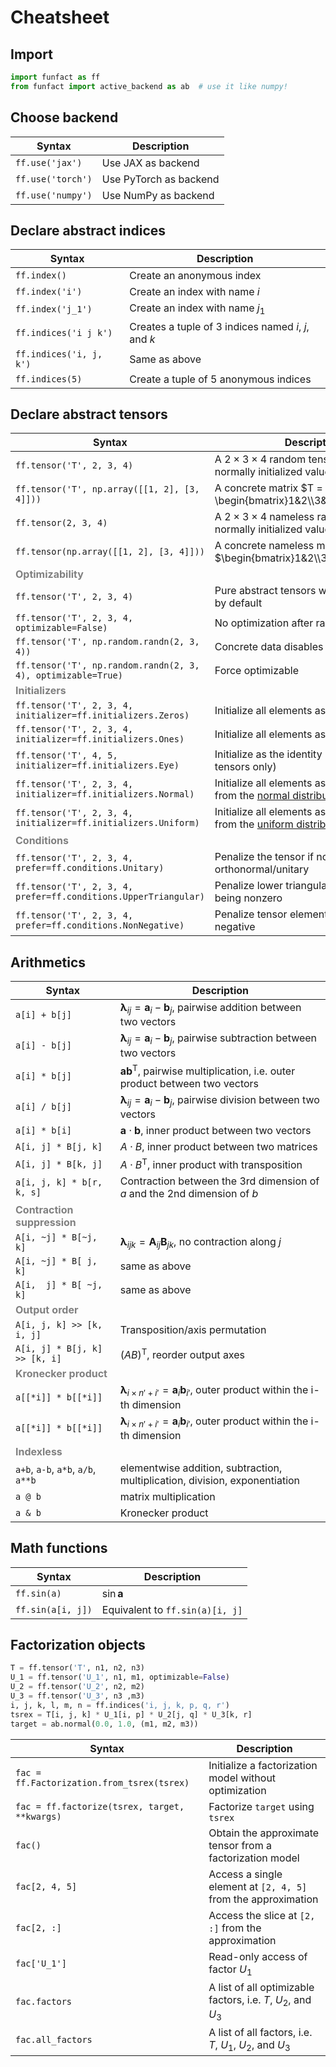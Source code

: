 # Cheatsheet

## Import

``` py title="Recommended way of importing funfact"
import funfact as ff
from funfact import active_backend as ab  # use it like numpy!
```

## Choose backend

| **Syntax** | **Description** |
| ------------------- | -------------------------------------------------------------------- |
| `ff.use('jax')` | Use JAX as backend |
| `ff.use('torch')` | Use PyTorch as backend |
| `ff.use('numpy')` | Use NumPy as backend |


## Declare abstract indices

| **Syntax** | **Description** |
| ------------------- | -------------------------------------------------------------------- |
| `ff.index()` | Create an anonymous index |
| `ff.index('i')` | Create an index with name $i$ |
| `ff.index('j_1')` | Create an index with name $j_1$ |
| `ff.indices('i j k')` | Creates a tuple of 3 indices named $i$, $j$, and $k$ |
| `ff.indices('i, j, k')` | Same as above |
| `ff.indices(5)` | Create a tuple of 5 anonymous indices |

## Declare abstract tensors

| **Syntax** | **Description** |
| ------------------- | -------------------------------------------------------------------- |
| `ff.tensor('T', 2, 3, 4)` | A $2 \times 3 \times 4$ random tensor $T$ with normally initialized values |
| `ff.tensor('T', np.array([[1, 2], [3, 4]]))` | A concrete matrix $T = \begin{bmatrix}1&2\\3&4\end{bmatrix}$ |
| `ff.tensor(2, 3, 4)` | A $2 \times 3 \times 4$ nameless random tensor with normally initialized values |
| `ff.tensor(np.array([[1, 2], [3, 4]]))` | A concrete nameless matrix $\begin{bmatrix}1&2\\3&4\end{bmatrix}$ |
| <div style="color:#808080;">**Optimizability**</div> || 
| `ff.tensor('T', 2, 3, 4)` | Pure abstract tensors will be optimized by default |
| `ff.tensor('T', 2, 3, 4, optimizable=False)` | No optimization after random initialization |
| `ff.tensor('T', np.random.randn(2, 3, 4))` | Concrete data disables optimization |
| `ff.tensor('T', np.random.randn(2, 3, 4), optimizable=True)` | Force optimizable |
| <div style="color:#808080;">**Initializers**</div> || 
| `ff.tensor('T', 2, 3, 4, initializer=ff.initializers.Zeros)` | Initialize all elements as 0 |
| `ff.tensor('T', 2, 3, 4, initializer=ff.initializers.Ones)` | Initialize all elements as 1 |
| `ff.tensor('T', 4, 5, initializer=ff.initializers.Eye)` | Initialize as the identity matrix (2-way tensors only) |
| `ff.tensor('T', 2, 3, 4, initializer=ff.initializers.Normal)` | Initialize all elements as i.i.d. samples from the [normal distribution](../../api/initializers/#funfact.initializers.Normal) |
| `ff.tensor('T', 2, 3, 4, initializer=ff.initializers.Uniform)` | Initialize all elements as i.i.d. samples from the [uniform distribution](../../api/initializers/#funfact.initializers.Uniform) |
| <div style="color:#808080;">**Conditions**</div> |
| `ff.tensor('T', 2, 3, 4, prefer=ff.conditions.Unitary)` | Penalize the tensor if not orthonormal/unitary |
| `ff.tensor('T', 2, 3, 4, prefer=ff.conditions.UpperTriangular)` | Penalize lower triangular elements from being nonzero |
| `ff.tensor('T', 2, 3, 4, prefer=ff.conditions.NonNegative)` | Penalize tensor elements for being negative |

## Arithmetics

| **Syntax** | **Description** |
| ------------------- | -------------------------------------------------------------------- |
| `a[i] + b[j]` | $\boldsymbol{\lambda}_{ij} = \boldsymbol{a}_{i}  -\boldsymbol{b}_{j}$, pairwise addition between two vectors |
| `a[i] - b[j]` | $\boldsymbol{\lambda}_{ij} = \boldsymbol{a}_{i}  -\boldsymbol{b}_{j}$, pairwise subtraction between two vectors |
| `a[i] * b[j]` | $\boldsymbol{a} \boldsymbol{b}^\mathsf{T}$, pairwise multiplication, i.e. outer product between two vectors |
| `a[i] / b[j]` | $\boldsymbol{\lambda}_{ij} = \boldsymbol{a}_{i}  -\boldsymbol{b}_{j}$, pairwise division between two vectors |
| `a[i] * b[i]` | $\boldsymbol{a} \cdot \boldsymbol{b}$, inner product between two vectors |
| `A[i, j] * B[j, k]` | $A \cdot B$, inner product between two matrices |
| `A[i, j] * B[k, j]` | $A \cdot B^\mathsf{T}$, inner product with transposition |
| `a[i, j, k] * b[r, k, s]` | Contraction between the 3rd dimension of $a$ and the 2nd dimension of $b$ |
| <div style="color:#808080;">**Contraction suppression**</div> |
| `A[i, ~j] * B[~j, k]` | $\boldsymbol{\lambda}_{ijk} = \boldsymbol{A}_{ij} \boldsymbol{B}_{jk}$, no contraction along $j$ |
| `A[i, ~j] * B[ j, k]` | same as above |
| `A[i,  j] * B[ ~j, k]` | same as above |
| <div style="color:#808080;">**Output order**</div> |
| `A[i, j, k] >> [k, i, j]` | Transposition/axis permutation |
| `A[i, j] * B[j, k] >> [k, i]` | $(A B)^\mathsf{T}$, reorder output axes |
| <div style="color:#808080;">**Kronecker product**</div> |
| `a[[*i]] * b[[*i]]` | $\boldsymbol{\lambda}_{i \times n'+i'} = \boldsymbol{a}_{i} \boldsymbol{b}_{i'}$, outer product within the i-th dimension
| `a[[*i]] * b[[*i]]` | $\boldsymbol{\lambda}_{i \times n'+i'} = \boldsymbol{a}_{i} \boldsymbol{b}_{i'}$, outer product within the i-th dimension
| <div style="color:#808080;">**Indexless**</div> |
| `a+b`, `a-b`, `a*b`, `a/b`, `a**b` | elementwise addition, subtraction, multiplication, division, exponentiation |
| `a @ b` | matrix multiplication |
| `a & b` | Kronecker product |

## Math functions

| **Syntax** | **Description** |
| ------------------- | -------------------------------------------------------------------- |
| `ff.sin(a)` | $\sin \boldsymbol{a}$ |
| `ff.sin(a[i, j])` | Equivalent to `ff.sin(a)[i, j]` |

## Factorization objects

``` py title="context"
T = ff.tensor('T', n1, n2, n3)
U_1 = ff.tensor('U_1', n1, m1, optimizable=False)
U_2 = ff.tensor('U_2', n2, m2)
U_3 = ff.tensor('U_3', n3 ,m3)
i, j, k, l, m, n = ff.indices('i, j, k, p, q, r')
tsrex = T[i, j, k] * U_1[i, p] * U_2[j, q] * U_3[k, r]
target = ab.normal(0.0, 1.0, (m1, m2, m3))
```

| **Syntax** | **Description** |
| ------------------- | -------------------------------------------------------------------- |
| `fac = ff.Factorization.from_tsrex(tsrex)` | Initialize a factorization model without optimization |
| `fac = ff.factorize(tsrex, target, **kwargs)` | Factorize `target` using `tsrex` |
| `fac()` | Obtain the approximate tensor from a factorization model |
| `fac[2, 4, 5]` | Access a single element at `[2, 4, 5]` from the approximation |
| `fac[2, :]` | Access the slice at `[2, :]` from the approximation |
| `fac['U_1']` | Read-only access of factor $U_1$ |
| `fac.factors` | A list of all optimizable factors, i.e. $T$, $U_2$, and $U_3$ |
| `fac.all_factors` | A list of all factors, i.e. $T$, $U_1$, $U_2$, and $U_3$ |
